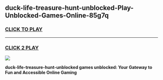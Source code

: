 
## duck-life-treasure-hunt-unblocked-Play-Unblocked-Games-Online-85g7q
<h3>
<a href="https://premium76.site?title=duck-life-treasure-hunt-unblocked&ref=24A">CLICK TO PLAY</a></h3>
<hr>

<h3>
<a href="https://premium76.site?title=duck-life-treasure-hunt-unblocked&ref=24A">CLICK 2 PLAY</a>
  
</h3>

<a href="https://premium76.site?title=duck-life-treasure-hunt-unblocked&ref=24A"><img src="https://clearcache.store/games.png"></a>


**duck-life-treasure-hunt-unblocked games unblocked: Your Gateway to Fun and Accessible Online Gaming**
